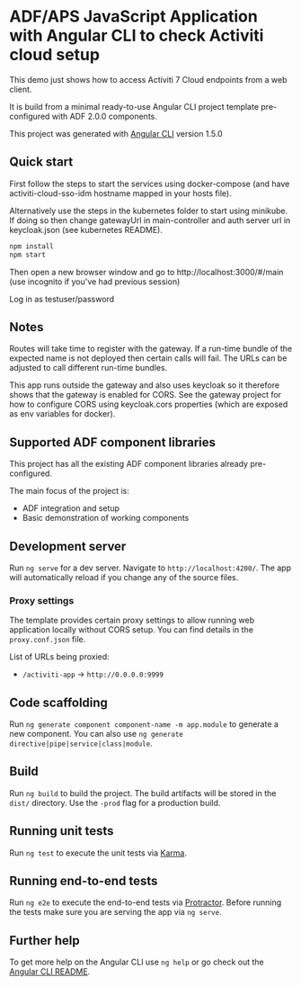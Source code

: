 # ADF/APS JavaScript Application with Angular CLI to check Activiti cloud setup

This demo just shows how to access Activiti 7 Cloud endpoints from a web client.

It is build from a minimal ready-to-use Angular CLI project template pre-configured with ADF 2.0.0 components.

This project was generated with [Angular CLI](https://github.com/angular/angular-cli) version 1.5.0

## Quick start

First follow the steps to start the services using docker-compose (and have activiti-cloud-sso-idm hostname mapped in your hosts file).

Alternatively use the steps in the kubernetes folder to start using minikube. If doing so then change gatewayUrl in main-controller and auth server url in keycloak.json (see kubernetes README).


```sh
npm install
npm start
```

Then open a new browser window and go to http://localhost:3000/#/main  (use incognito if you've had previous session)

Log in as testuser/password

## Notes

Routes will take time to register with the gateway. If a run-time bundle of the expected name is not deployed then certain calls will fail. The URLs can be adjusted to call different run-time bundles.

This app runs outside the gateway and also uses keycloak so it therefore shows that the gateway is enabled for CORS. See the gateway project for how to configure CORS using keycloak.cors properties (which are exposed as env variables for docker).

## Supported ADF component libraries

This project has all the existing ADF component libraries already pre-configured.

The main focus of the project is:

- ADF integration and setup
- Basic demonstration of working components

## Development server

Run `ng serve` for a dev server. Navigate to `http://localhost:4200/`. The app will automatically reload if you change any of the source files.

### Proxy settings

The template provides certain proxy settings to allow running web application locally without CORS setup.
You can find details in the `proxy.conf.json` file.

List of URLs being proxied:

- `/activiti-app` -> `http://0.0.0.0:9999`

## Code scaffolding

Run `ng generate component component-name -m app.module` to generate a new component. You can also use `ng generate directive|pipe|service|class|module`.

## Build

Run `ng build` to build the project. The build artifacts will be stored in the `dist/` directory. Use the `-prod` flag for a production build.

## Running unit tests

Run `ng test` to execute the unit tests via [Karma](https://karma-runner.github.io).

## Running end-to-end tests

Run `ng e2e` to execute the end-to-end tests via [Protractor](http://www.protractortest.org/).
Before running the tests make sure you are serving the app via `ng serve`.

## Further help

To get more help on the Angular CLI use `ng help` or go check out the [Angular CLI README](https://github.com/angular/angular-cli/blob/master/README.md).
